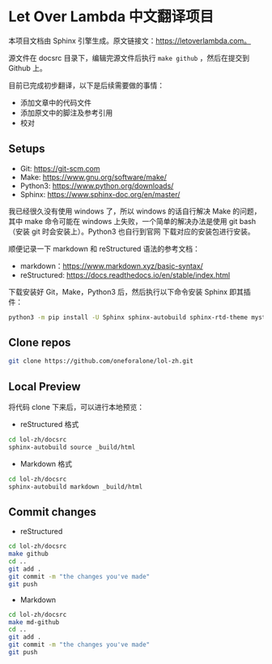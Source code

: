 # Let Over Lambda 中文翻译项目

本项目文档由 Sphinx 引擎生成。原文链接文：https://letoverlambda.com。

源文件在 docsrc 目录下，编辑完源文件后执行 `make github` ，然后在提交到 Github 上。

目前已完成初步翻译，以下是后续需要做的事情：

* 添加文章中的代码文件
* 添加原文中的脚注及参考引用
* 校对

## Setups

* Git: https://git-scm.com
* Make: https://www.gnu.org/software/make/
* Python3: https://www.python.org/downloads/
* Sphinx: https://www.sphinx-doc.org/en/master/

我已经很久没有使用 windows 了，所以 windows 的话自行解决 Make 的问题，其中 make 命令可能在
windows 上失败，一个简单的解决办法是使用 git bash（安装 git 时会安装上）。Python3 也自行到官网
下载对应的安装包进行安装。

顺便记录一下 markdown 和 reStructured 语法的参考文档：

* markdown：https://www.markdown.xyz/basic-syntax/
* reStructured: https://docs.readthedocs.io/en/stable/index.html

下载安装好 Git，Make，Python3 后，然后执行以下命令安装 Sphinx 即其插件：

```sh
python3 -m pip install -U Sphinx sphinx-autobuild sphinx-rtd-theme myst_parser
```

## Clone repos

```sh
git clone https://github.com/oneforalone/lol-zh.git
```

## Local Preview

将代码 clone 下来后，可以进行本地预览：

* reStructured 格式

```sh
cd lol-zh/docsrc
sphinx-autobuild source _build/html
```

* Markdown 格式

```sh
cd lol-zh/docsrc
sphinx-autobuild markdown _build/html
```

## Commit changes

* reStructured

```sh
cd lol-zh/docsrc
make github
cd ..
git add .
git commit -m "the changes you've made"
git push
```

* Markdown

```sh
cd lol-zh/docsrc
make md-github
cd ..
git add .
git commit -m "the changes you've made"
git push
```
